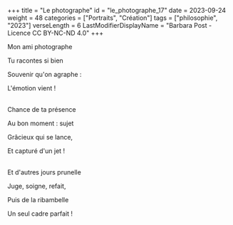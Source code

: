 +++
title = "Le photographe"
id = "le_photographe_17"
date = 2023-09-24
weight = 48
categories = ["Portraits", "Création"]
tags = ["philosophie", "2023"]
verseLength = 6
LastModifierDisplayName = "Barbara Post - Licence CC BY-NC-ND 4.0"
+++

Mon ami photographe

Tu racontes si bien

Souvenir qu'on agraphe :

L'émotion vient !

 \
Chance de ta présence

Au bon moment : sujet

Grâcieux qui se lance,

Et capturé d'un jet !

 \
Et d'autres jours prunelle

Juge, soigne, refait,

Puis de la ribambelle

Un seul cadre parfait !
